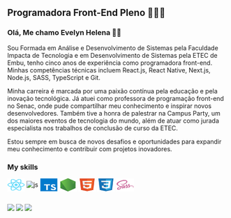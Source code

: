 ## Programadora Front-End Pleno 👩🏽‍💻
### Olá, Me chamo Evelyn Helena 👩🏽‍

Sou Formada em Análise e Desenvolvimento de Sistemas pela Faculdade Impacta de Tecnologia e em Desenvolvimento de Sistemas pela ETEC de Embu, tenho cinco anos de experiência como programadora front-end. Minhas competências técnicas incluem React.js, React Native, Next.js, Node.js, SASS, TypeScript e Git.

Minha carreira é marcada por uma paixão contínua pela educação e pela inovação tecnológica. Já atuei como professora de programação front-end no Senac, onde pude compartilhar meu conhecimento e inspirar novos desenvolvedores. Também tive a honra de palestrar na Campus Party, um dos maiores eventos de tecnologia do mundo, além de atuar como jurada especialista nos trabalhos de conclusão de curso da ETEC.

Estou sempre em busca de novos desafios e oportunidades para expandir meu conhecimento e contribuir com projetos inovadores.
<div>

### My skills

<div style="display: inline_block">
  <img align="center" alt="React" height="30" width="40" src="https://raw.githubusercontent.com/devicons/devicon/master/icons/react/react-original.svg">
  <img align="center" alt="js" height="30" width="40" src="https://raw.githubusercontent.com/jmnote/z-icons/master/svg/javascript.svg">
  <img align="center" alt="ts" height="30" width="40" src="https://raw.githubusercontent.com/devicons/devicon/master/icons/typescript/typescript-plain.svg">
  <img align="center" alt="Node" height="30" width="40" src="https://raw.githubusercontent.com/devicons/devicon/master/icons/nodejs/nodejs-original.svg">
  <img align="center" alt="html" height="30" width="40" src="https://raw.githubusercontent.com/devicons/devicon/master/icons/html5/html5-original.svg">
  <img align="center" alt="css" height="30" width="40" src="https://raw.githubusercontent.com/devicons/devicon/master/icons/css3/css3-original.svg">
  <img align="center" alt="sass" height="30" width="40" src="https://raw.githubusercontent.com/devicons/devicon/master/icons/sass/sass-original.svg">
</div>

 ##
<div> 
  <a href="https://www.instagram.com/evelynhelena13" target="_blank"><img src="https://img.shields.io/badge/-Instagram-%23E4405F?style=for-the-badge&logo=instagram&logoColor=white" target="_blank"></a>
  <a href = "mailto:evelynhelena781@gmail.com"><img src="https://img.shields.io/badge/-Gmail-%23333?style=for-the-badge&logo=gmail&logoColor=white" target="_blank"></a>
  <a href="https://www.linkedin.com/in/evelyn-helena" target="_blank"><img src="https://img.shields.io/badge/-LinkedIn-%230077B5?style=for-the-badge&logo=linkedin&logoColor=white" target="_blank"></a> 
</div>



